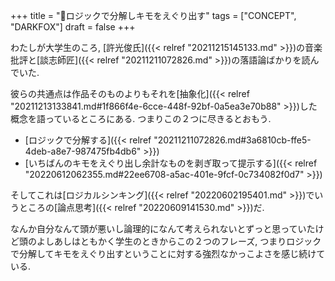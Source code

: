 +++
title = "🦊ロジックで分解しキモをえぐり出す"
tags = ["CONCEPT", "DARKFOX"]
draft = false
+++

わたしが大学生のころ, [許光俊氏]({{< relref "20211215145133.md" >}})の音楽批評と[談志師匠]({{< relref "20211211072826.md" >}})の落語論ばかりを読んでいた.

彼らの共通点は作品そのものよりもそれを[抽象化]({{< relref "20211213133841.md#1f866f4e-6cce-448f-92bf-0a5ea3e70b88" >}})した概念を語っているところにある. つまりこの２つに尽きるとおもう.

-   [ロジックで分解する]({{< relref "20211211072826.md#3a6810cb-ffe5-4deb-a8e7-987475fb4db6" >}})
-   [いちばんのキモをえぐり出し余計なものを剥ぎ取って提示する]({{< relref "20220612062355.md#22ee6708-a5ac-401e-9fcf-0c734082f0d7" >}})

そしてこれは[ロジカルシンキング]({{< relref "20220602195401.md" >}})でいうところの[論点思考]({{< relref "20220609141530.md" >}})だ.

なんか自分なんて頭が悪いし論理的になんて考えられないとずっと思っていたけど頭のよしあしはともかく学生のときからこの２つのフレーズ, つまりロジックで分解してキモをえぐり出すということに対する強烈なかっこよさを感じ続けている.
